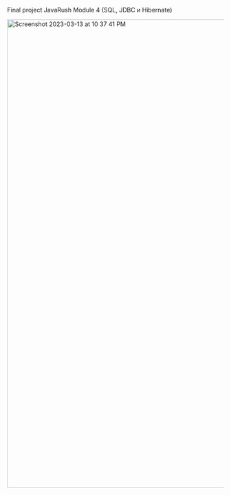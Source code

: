 Final project JavaRush Module 4 (SQL, JDBC и Hibernate)

<img width="1090" alt="Screenshot 2023-03-13 at 10 37 41 PM" src="https://user-images.githubusercontent.com/57711894/224887497-093b0d91-4287-44cd-9e82-57a0f35a57b3.png">